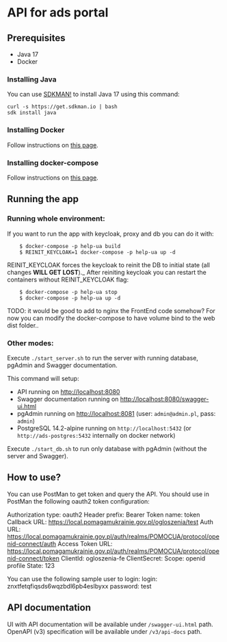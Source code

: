 # API for ads portal

## Prerequisites

- Java 17
- Docker

### Installing Java

You can use [SDKMAN!](https://sdkman.io/) to install Java 17 using this command:
```shell
curl -s https://get.sdkman.io | bash
sdk install java
```

### Installing Docker

Follow instructions on [this page](https://docs.docker.com/get-docker/).

### Installing docker-compose

Follow instructions on [this page](https://docs.docker.com/compose/install/).

## Running the app

### Running whole environment:

If you want to run the app with keycloak, proxy and db you can do it with:

        $ docker-compose -p help-ua build
        $ REINIT_KEYCLOAK=1 docker-compose -p help-ua up -d

REINIT\_KEYCLOAK forces the keycloak to reinit the DB to initial state (all changes **WILL GET LOST**)._
After reiniting keycloak you can restart the containers without REINIT\_KEYCLOAK flag:

        $ docker-compose -p help-ua stop
        $ docker-compose -p help-ua up -d

TODO: it would be good to add to nginx the FrontEnd code somehow? For now you
can modify the docker-compose to have volume bind to the web dist folder..

### Other modes:

Execute `./start_server.sh` to run the server with running database, pgAdmin and Swagger documentation.

This command will setup:

- API running on [http://localhost:8080](http://localhost:8080)
- Swagger documentation running on [http://localhost:8080/swagger-ui.html](http://localhost:8080/swagger-ui.html)
- pgAdmin running on [http://localhost:8081](http://localhost:8081) (user: `admin@admin.pl`, pass: `admin`)
- PostgreSQL 14.2-alpine running on `http://localhost:5432` (or `http://ads-postgres:5432` internally on docker network)

Execute `./start_db.sh` to run only database with pgAdmin (without the server and Swagger).

## How to use?

You can use PostMan to get token and query the API. You should use in PostMan the following oauth2 token configuration:

Authorization type: oauth2
Header prefix: Bearer
Token name: token
Callback URL: https://local.pomagamukrainie.gov.pl/ogloszenia/test
Auth URL: https://local.pomagamukrainie.gov.pl/auth/realms/POMOCUA/protocol/openid-connect/auth
Access Token URL: https://local.pomagamukrainie.gov.pl/auth/realms/POMOCUA/protocol/openid-connect/token
ClientId: ogloszenia-fe
ClientSecret: 
Scope: openid profile
State: 123

You can use the following sample user to login:
login: znxtfetqfiqsds6wqzbdl6pb4eslbyxx
password: test


## API documentation

UI with API documentation will be available under `/swagger-ui.html` path. OpenAPI (v3) specification will be available under `/v3/api-docs` path.

